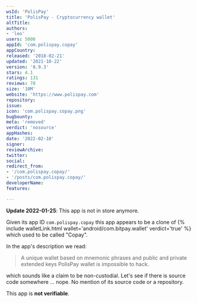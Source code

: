 ```yaml
---
wsId: 'PolisPay'
title: 'PolisPay - Cryptocurrency wallet'
altTitle: 
authors:
- 'leo'
users: 5000
appId: 'com.polispay.copay'
appCountry: 
released: '2018-02-21'
updated: '2021-10-22'
version: '8.9.3'
stars: 4.1
ratings: 131
reviews: 78
size: '10M'
website: 'https://www.polispay.com'
repository: 
issue: 
icon: 'com.polispay.copay.png'
bugbounty: 
meta: 'removed'
verdict: 'nosource'
appHashes: 
date: '2022-02-10'
signer: 
reviewArchive: 
twitter: 
social: 
redirect_from:
- '/com.polispay.copay/'
- '/posts/com.polispay.copay/'
developerName: 
features: 

---
```


**Update 2022-01-25**: This app is not in store anymore.

Given its app ID `com.polispay.copay` this app appears to be a clone of
{% include walletLink.html wallet='android/com.bitpay.wallet' verdict='true' %}
which used to be called "Copay".

In the app's description we read:

> A unique wallet based on mnemonic phrases and public and private extended keys
> PolisPay wallet is impossible to hack.

which sounds like a claim to be non-custodial. Let's see if there is source code
somewhere ... nope. No mention of its source code or a repository.

This app is **not verifiable**.

